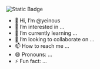 ![Static Badge](https://img.shields.io/badge/any_text-you_like-blue)


- 👋 Hi, I’m @yeinous
- 👀 I’m interested in ...
- 🌱 I’m currently learning ...
- 💞️ I’m looking to collaborate on ...
- 📫 How to reach me ...
- 😄 Pronouns: ...
- ⚡ Fun fact: ...

<!---
yeinous/yeinous is a ✨ special ✨ repository because its `README.md` (this file) appears on your GitHub profile.
You can click the Preview link to take a look at your changes.
--->
